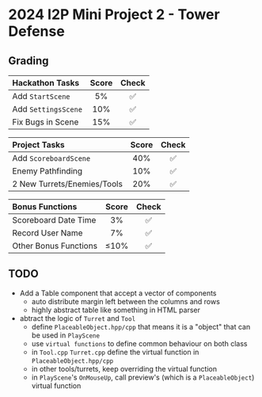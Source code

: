 # 2024 I2P Mini Project 2 - Tower Defense

## Grading

| **Hackathon Tasks**              | **Score** | **Check** |
| :------------------------------- | :-------: | :-------: |
| Add `StartScene`                 |    5%     |     ✅    |
| Add `SettingsScene`              |    10%    |     ✅    |
| Fix Bugs in Scene                |    15%    |     ✅    |

| **Project Tasks**           | **Score** | **Check** |
| :-------------------------- | :-------: | :-------: |
| Add `ScoreboardScene`       |    40%    |     ✅    |
| Enemy Pathfinding           |    10%    |     ✅    |
| 2 New Turrets/Enemies/Tools |    20%    |     ✅    |

<!-- Please describe the new turret/enemy/tool you have implemented in the above table. -->

| **Bonus Functions**   | **Score** | **Check** |
| :-------------------- | :-------: | :-------: |
| Scoreboard Date Time  |    3%     |     ✅    |
| Record User Name      |    7%     |     ✅    |
| Other Bonus Functions |   ≤10%    |     ✅    |

<!-- Please describe the bonus optimizations or features you have implemented in the above table. -->

## TODO
- Add a Table component that accept a vector of components
  - auto distribute margin left between the columns and rows
  - highly abstract table like something in HTML parser
- abtract the logic of `Turret` and `Tool`
  - define `PlaceableObject.hpp/cpp` that means it is a "object" that can be used in `PlayScene`
  - use `virtual functions` to define common behaviour on both class
  - in `Tool.cpp` `Turret.cpp` define the virtual function in `PlaceableObject.hpp/cpp`
  - in other tools/turrets, keep overriding the virtual function
  - in `PlayScene`'s `OnMouseUp`, call preview's (which is a `PlaceableObject`) virtual function
